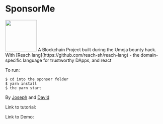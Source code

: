 # SponsorMe
<!-- ![Reach.sh Logo](https://events.reach.sh/hubfs/logo-text-svg-1.svg =100x20) -->
<img src="https://events.reach.sh/hubfs/logo-text-svg-1.svg" width="100" height="100">
A Blockchain Project built during the Umoja bounty hack.
With [Reach lang](https://github.com/reach-sh/reach-lang) - the domain-specific language for trustworthy DApps, and react

To run: 
```
$ cd into the sponsor folder
$ yarn install
$ the yarn start
```

By [Joseph](https://github.com/adujoseph) and [David](https://github.com/onyedikachi-david)

Link to tutorial: 

Link to Demo:
